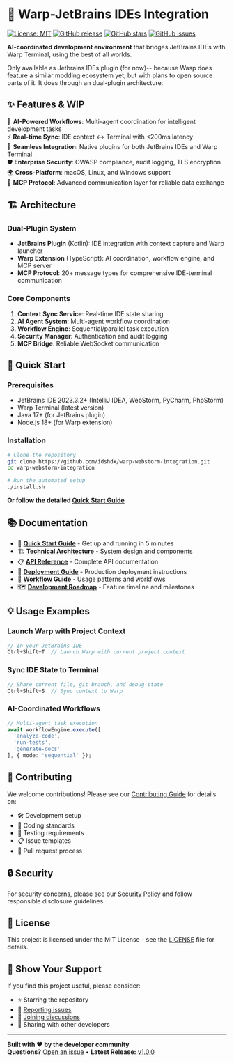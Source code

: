 # 🚀 Warp-JetBrains IDEs Integration

[![License: MIT](https://img.shields.io/badge/License-MIT-yellow.svg)](https://opensource.org/licenses/MIT)
[![GitHub release](https://img.shields.io/github/release/idshdx/warp-webstorm-integration.svg)](https://github.com/idshdx/warp-webstorm-integration/releases)
[![GitHub stars](https://img.shields.io/github/stars/idshdx/warp-webstorm-integration.svg)](https://github.com/idshdx/warp-webstorm-integration/stargazers)
[![GitHub issues](https://img.shields.io/github/issues/idshdx/warp-webstorm-integration.svg)](https://github.com/idshdx/warp-webstorm-integration/issues)

**AI-coordinated development environment** that bridges JetBrains IDEs with Warp Terminal, using the best of all worlds.

 Only available as Jetbrains IDEs plugin (for now)-- because Wasp does feature a similar modding ecosystem yet, but with plans to open source parts of it.
 It does through an dual-plugin architecture.

## ✨ Features & WIP

🤖 **AI-Powered Workflows**: Multi-agent coordination for intelligent development tasks  
⚡ **Real-time Sync**: IDE context ↔ Terminal with <200ms latency  
🔗 **Seamless Integration**: Native plugins for both JetBrains IDEs and Warp Terminal  
🛡️ **Enterprise Security**: OWASP compliance, audit logging, TLS encryption  
🌍 **Cross-Platform**: macOS, Linux, and Windows support  
📡 **MCP Protocol**: Advanced communication layer for reliable data exchange  

## 🏗️ Architecture

### Dual-Plugin System
- **JetBrains Plugin** (Kotlin): IDE integration with context capture and Warp launcher
- **Warp Extension** (TypeScript): AI coordination, workflow engine, and MCP server
- **MCP Protocol**: 20+ message types for comprehensive IDE-terminal communication

### Core Components
1. **Context Sync Service**: Real-time IDE state sharing
2. **AI Agent System**: Multi-agent workflow coordination
3. **Workflow Engine**: Sequential/parallel task execution
4. **Security Manager**: Authentication and audit logging
5. **MCP Bridge**: Reliable WebSocket communication

## 🚀 Quick Start

### Prerequisites
- JetBrains IDE 2023.3.2+ (IntelliJ IDEA, WebStorm, PyCharm, PhpStorm)
- Warp Terminal (latest version)
- Java 17+ (for JetBrains plugin)
- Node.js 18+ (for Warp extension)

### Installation

```bash
# Clone the repository
git clone https://github.com/idshdx/warp-webstorm-integration.git
cd warp-webstorm-integration

# Run the automated setup
./install.sh
```

**Or follow the detailed [Quick Start Guide](QUICK_START.md)**

## 📚 Documentation

- 📖 **[Quick Start Guide](QUICK_START.md)** - Get up and running in 5 minutes
- 🏗️ **[Technical Architecture](TECHNICAL_ARCHITECTURE.md)** - System design and components
- 📋 **[API Reference](API_REFERENCE.md)** - Complete API documentation
- 🚢 **[Deployment Guide](DEPLOYMENT_GUIDE.md)** - Production deployment instructions
- 🔧 **[Workflow Guide](WORKFLOW_GUIDE.md)** - Usage patterns and workflows
- 🗺️ **[Development Roadmap](DEVELOPMENT_ROADMAP.md)** - Feature timeline and milestones

## 💡 Usage Examples

### Launch Warp with Project Context
```kotlin
// In your JetBrains IDE
Ctrl+Shift+T  // Launch Warp with current project context
```

### Sync IDE State to Terminal
```kotlin
// Share current file, git branch, and debug state
Ctrl+Shift+S  // Sync context to Warp
```

### AI-Coordinated Workflows
```typescript
// Multi-agent task execution
await workflowEngine.execute([
  'analyze-code',
  'run-tests', 
  'generate-docs'
], { mode: 'sequential' });
```

## 🤝 Contributing

We welcome contributions! Please see our [Contributing Guide](CONTRIBUTING.md) for details on:

- 🛠️ Development setup
- 📝 Coding standards
- 🧪 Testing requirements
- 📋 Issue templates
- 🔄 Pull request process

## 🔒 Security

For security concerns, please see our [Security Policy](SECURITY.md) and follow responsible disclosure guidelines.

## 📄 License

This project is licensed under the MIT License - see the [LICENSE](LICENSE) file for details.

## 🌟 Show Your Support

If you find this project useful, please consider:
- ⭐ Starring the repository
- 🐛 [Reporting issues](https://github.com/idshdx/warp-webstorm-integration/issues)
- 💬 [Joining discussions](https://github.com/idshdx/warp-webstorm-integration/discussions)
- 🚀 Sharing with other developers

---

**Built with ❤️ by the developer community**  
**Questions?** [Open an issue](https://github.com/idshdx/warp-webstorm-integration/issues) • **Latest Release:** [v1.0.0](https://github.com/idshdx/warp-webstorm-integration/releases)
